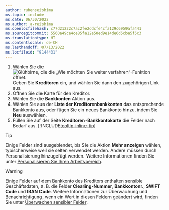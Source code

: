 ```yaml
---
author: rubenseishima
ms.topic: include
ms.date: 06/30/2022
ms.author: a-reishima
ms.openlocfilehash: c77d21222c7ac2fe2ddcfe4cfa129c6959afa441
ms.sourcegitcommit: 5560a49ca4ce85fa12e50ed9e14de6d5cba5f5c3
ms.translationtype: HT
ms.contentlocale: de-CH
ms.lasthandoff: 07/13/2022
ms.locfileid: "9144431"
---
```

1. Wählen Sie die ![Glühbirne, die die „Wie möchten Sie weiter verfahren“-Funktion öffnet.](../media/ui-search/search_small.png "Wie möchten Sie weiter verfahren?") Geben Sie **Kreditoren** ein, und wählen Sie dann den zugehörigen Link aus.
2. Öffnen Sie die Karte für den Kreditor.
3. Wählen Sie die **Bankkonten** Aktion aus.
4. Wählen Sie aus der **Liste der Kreditorenbankkonten** das entsprechende Bankkonto aus, oder fügen Sie ein neues Bankkonto hinzu, indem Sie **Neu** auswählen.
5. Füllen Sie auf der Seite **Kreditoren-Bankkontokarte** die Felder nach Bedarf aus. [!INCLUDE[tooltip-inline-tip](../includes/tooltip-inline-tip_md.md)]

> [!TIP]
> Einige Felder sind ausgeblendet, bis Sie die Aktion **Mehr anzeigen** wählen, typischerweise weil sie selten verwendet werden. Andere müssen durch Personalisierung hinzugefügt werden. Weitere Informationen finden Sie unter [Personalisieren Sie Ihren Arbeitsbereich](../ui-personalization-user.md).

> [!WARNING]
> Einige Felder auf dem Bankkonto des Kreditors enthalten sensible Geschäftsdaten, z. B. die Felder **Clearing-Nummer**, **Bankkontonr.**, **SWIFT Code** und **IBAN Code**. Weitere Informationen zur Überwachung und Benachrichtigung, wenn ein Wert in diesen Feldern geändert wird, finden Sie unter [Überwachen sensibler Felder](../across-log-changes.md#monitoring-sensitive-fields).
